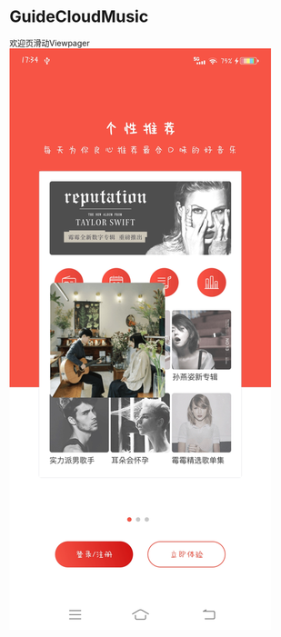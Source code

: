 # GuideCloudMusic
欢迎页滑动Viewpager
![image](https://raw.githubusercontent.com/GuiZhouAndroid/GuideCloudMusic/master/Picture.jpg)
